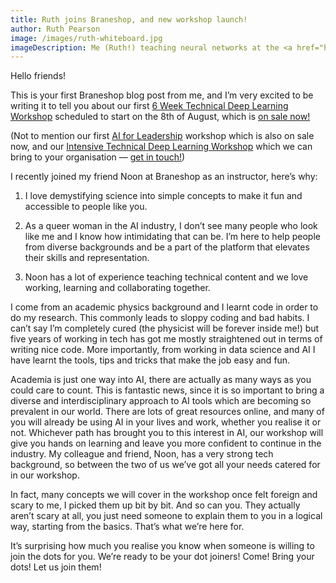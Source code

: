 ```yaml
---
title: Ruth joins Braneshop, and new workshop launch!
author: Ruth Pearson
image: /images/ruth-whiteboard.jpg
imageDescription: Me (Ruth!) teaching neural networks at the <a href="http://womeninai.com.au">Women in AI</a> leadership course in Brisbane, 2019.
---
```


Hello friends!

This is your first Braneshop blog post from me, and I’m very excited to be
writing it to tell you about our first [6 Week Technical Deep Learning
Workshop](/6-week-workshop-on-deep-learning.html) scheduled to start on the
8th of August, which is [on sale
now!](https://events.humanitix.com.au/braneshop-6-week-technical-deep-learning-workshop)

(Not to mention our first [AI for
 Leadership](/ai-for-leadership.html) workshop which is
 also on sale now, and our [Intensive Technical Deep Learning
 Workshop](/deep-learning-workshop.html)
 which we
 can bring to your organisation &mdash; [get in
 touch!](https://noonvandersilk.typeform.com/to/DYKvWN))

I recently joined my friend Noon at Braneshop as an instructor, here’s why:

1. I love demystifying science into simple concepts to make it fun and
   accessible to people like you.

2. As a queer woman in the AI industry, I don’t see many people who look like
   me and I know how intimidating that can be. I’m here to help people from
   diverse backgrounds and be a part of the platform that elevates their
   skills and representation.

3. Noon has a lot of experience teaching technical content and we love
   working, learning and collaborating together.

I come from an academic physics background and I learnt code in order to do my
research.  This commonly leads to sloppy coding and bad habits.  I can’t say
I’m completely cured (the physicist will be forever inside me!) but five years
of working in tech has got me mostly straightened out in terms of writing nice
code. More importantly, from working in data science and AI I have learnt the
tools, tips and tricks that make the job easy and fun.  

Academia is just one way into AI, there are actually as many ways as you could
care to count.  This is fantastic news, since it is so important to bring a
diverse and interdisciplinary approach to AI tools which are becoming so
prevalent in our world.  There are lots of great resources online, and many of
you will already be using AI in your lives and work, whether you realise it or
not. Whichever path has brought you to this interest in AI, our workshop will
give you hands on learning and leave you more confident to continue in the
industry.  My colleague and friend, Noon, has a very strong tech background,
so between the two of us we’ve got all your needs catered for in our
workshop.

In fact, many concepts we will cover in the workshop once felt foreign and
scary to me, I picked them up bit by bit. And so can you. They actually aren’t
scary at all, you just need someone to explain them to you in a logical way,
starting from the basics. That’s what we’re here for. 

It’s surprising how much you realise you know when someone is willing to join
the dots for you. We’re ready to be your dot joiners!  Come!  Bring your dots!
Let us join them!

